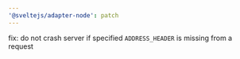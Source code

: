 ```yaml
---
'@sveltejs/adapter-node': patch
---
```


fix: do not crash server if specified `ADDRESS_HEADER` is missing from a request
